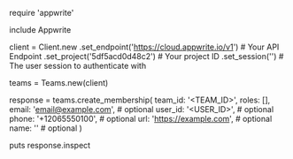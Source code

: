 require 'appwrite'

include Appwrite

client = Client.new
    .set_endpoint('https://cloud.appwrite.io/v1') # Your API Endpoint
    .set_project('5df5acd0d48c2') # Your project ID
    .set_session('') # The user session to authenticate with

teams = Teams.new(client)

response = teams.create_membership(
    team_id: '<TEAM_ID>',
    roles: [],
    email: 'email@example.com', # optional
    user_id: '<USER_ID>', # optional
    phone: '+12065550100', # optional
    url: 'https://example.com', # optional
    name: '<NAME>' # optional
)

puts response.inspect
